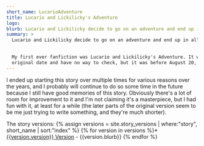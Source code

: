 ```yaml
---
short_name: LucarioAdventure
title: Lucario and Lickilicky's Adventure
logo: 
blurb: Lucario and Lickilicky decide to go on an adventure and end up in all sorts of trouble.
summary: >
  Lucario and Lickilicky decide to go on an adventure and end up in all sorts of trouble.
  
  
  My first ever fanfiction was Lucario and Lickilicky's Adventure. It was a fanfiction for Pokemon, Pikmin, and other games. I originally started it at an unknown time (I don't remember the 
  original date and have no way to check, but it was before August 20, 2008).
---
```

I ended up starting this story over multiple times for various reasons over the years, and I probably will continue to do so some time in the future because I still have good memories of this 
story. Obviously there's a lot of room for improvement to it and I'm not claiming it's a masterpiece, but I had fun with it, at least for a while (the later parts of the original version seem 
to be me just trying to write something, and they're much shorter).

The story versions:
{% assign versions = site.story_versions | where:"story", short_name | sort:"index" %}
{% for version in versions %}* [{{version.version}} Version]({{version.url}}) - {{version.blurb}}
{% endfor %}
